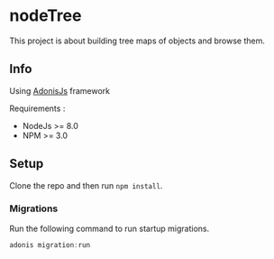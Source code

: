 # nodeTree

This project is about building tree maps of objects and browse them.

## Info
Using [AdonisJs](https://adonisjs.com) framework

Requirements :
- NodeJs >= 8.0
- NPM >= 3.0

## Setup

Clone the repo and then run `npm install`.


### Migrations

Run the following command to run startup migrations.

```js
adonis migration:run
```
